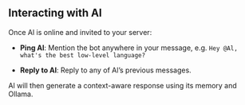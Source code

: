 
## Interacting with Al

Once Al is online and invited to your server:

* **Ping Al**:
  Mention the bot anywhere in your message, e.g.
  `Hey @Al, what's the best low-level language?`

* **Reply to Al**:
  Reply to any of Al’s previous messages.

Al will then generate a context-aware response using its memory and Ollama.
